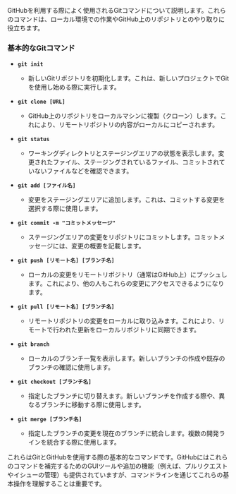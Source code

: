 GitHubを利用する際によく使用されるGitコマンドについて説明します。これらのコマンドは、ローカル環境での作業やGitHub上のリポジトリとのやり取りに役立ちます。

### 基本的なGitコマンド

- **`git init`**
  - 新しいGitリポジトリを初期化します。これは、新しいプロジェクトでGitを使用し始める際に実行します。

- **`git clone [URL]`**
  - GitHub上のリポジトリをローカルマシンに複製（クローン）します。これにより、リモートリポジトリの内容がローカルにコピーされます。

- **`git status`**
  - ワーキングディレクトリとステージングエリアの状態を表示します。変更されたファイル、ステージングされているファイル、コミットされていないファイルなどを確認できます。

- **`git add [ファイル名]`**
  - 変更をステージングエリアに追加します。これは、コミットする変更を選択する際に使用します。

- **`git commit -m "コミットメッセージ"`**
  - ステージングエリアの変更をリポジトリにコミットします。コミットメッセージには、変更の概要を記載します。

- **`git push [リモート名] [ブランチ名]`**
  - ローカルの変更をリモートリポジトリ（通常はGitHub上）にプッシュします。これにより、他の人もこれらの変更にアクセスできるようになります。

- **`git pull [リモート名] [ブランチ名]`**
  - リモートリポジトリの変更をローカルに取り込みます。これにより、リモートで行われた更新をローカルリポジトリに同期できます。

- **`git branch`**
  - ローカルのブランチ一覧を表示します。新しいブランチの作成や既存のブランチの確認に使用します。

- **`git checkout [ブランチ名]`**
  - 指定したブランチに切り替えます。新しいブランチを作成する際や、異なるブランチに移動する際に使用します。

- **`git merge [ブランチ名]`**
  - 指定したブランチの変更を現在のブランチに統合します。複数の開発ラインを統合する際に使用します。

これらはGitとGitHubを使用する際の基本的なコマンドです。GitHubにはこれらのコマンドを補完するためのGUIツールや追加の機能（例えば、プルリクエストやイシューの管理）も提供されていますが、コマンドラインを通じてこれらの基本操作を理解することは重要です。
